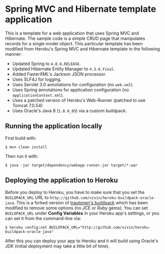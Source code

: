 # Spring MVC and Hibernate template application

This is a template for a web application that uses Spring MVC and Hibernate. The sample code is a simple CRUD page that manipulates records for a single model object. This
particular template has been modified from Heroku's Spring MVC and Hibernate template in the following manner:

 - Updated Spring to `4.0.6.RELEASE`.
 - Updated Hibernate Entity Manager to `4.3.6.Final`.
 - Added FasterXML's Jackson JSON processor.
 - Uses SLF4J for logging.
 - Uses Servlet 3.0 annotations for configuration (no `web.xml`).
 - Uses Spring annotations for application configuration (no `applicationContext.xml`).
 - Uses a patched version of Heroku's Web-Runner (patched to use Tomcat 7.0.54)
 - Uses Oracle's Java 8 (`1.8.0_05`) via a custom buildpack.

## Running the application locally

First build with:

    $ mvn clean install

Then run it with:

    $ java -jar target/dependency/webapp-runner.jar target/*.war
    
## Deploying the application to Heroku

Before you deploy to Heroku, you have to make sure that you set the `BUILDPACK_URL` URL to `http://github.com/vivin/heroku-buildpack-oracle-java`. This is a forked version
of [trautonen's buildpack](https://github.com/trautonen/heroku-buildpack-oracle-java) which has been modified to remove some options (no JCE or Ruby gems). You can set
`BUILDPACK_URL` under **Config Variables** in your Heroku app's settings, or you can set it from the command-line via:

    $ heroku config:set BUILDPACK_URL="http://github.com/vivin/heroku-buildpack-oracle-java"
    
After this you can deploy your app to Heroku and it will build using Oracle's JDK (initial deployment may take a little bit of time).



